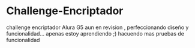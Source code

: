 # Challenge-Encriptador
challenge encriptador  Alura G5
  aun  en revision ,  perfeccionando diseño  y funcionalidad...   apenas estoy aprendiendo ;)
hacuendo mas  pruebas de  funcionalidad
